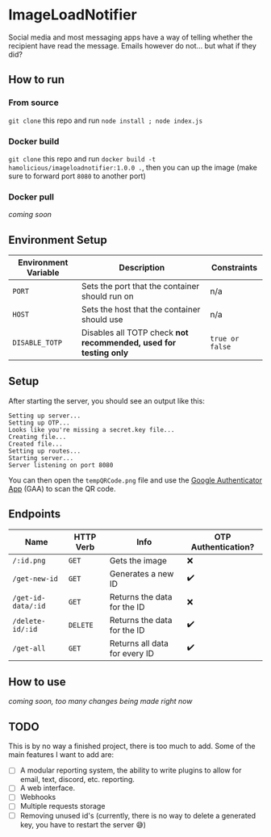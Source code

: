 # ImageLoadNotifier
Social media and most messaging apps have a way of telling whether the recipient have read the message. Emails however do not... but what if they did?

## How to run
### From source
`git clone` this repo and run `node install ; node index.js`

### Docker build
`git clone` this repo and run `docker build -t hamolicious/imageloadnotifier:1.0.0 .`, then you can up the image (make sure to forward port `8080` to another port)

### Docker pull
*coming soon*

## Environment Setup
| Environment Variable | Description | Constraints |
| --- | --- | --- |
| `PORT` | Sets the port that the container should run on | n/a |
| `HOST` | Sets the host that the container should use | n/a |
| `DISABLE_TOTP` | Disables all TOTP check **not recommended, used for testing only** | `true or false` |

## Setup
After starting the server, you should see an output like this:
```
Setting up server...
Setting up OTP...
Looks like you're missing a secret.key file...
Creating file...
Created file...
Setting up routes...
Starting server...
Server listening on port 8080
```
You can then open the `tempQRCode.png` file and use the [Google Authenticator App](https://play.google.com/store/apps/details?id=com.google.android.apps.authenticator2&hl=en_GB&gl=US) (GAA) to scan the QR code.

## Endpoints
| Name | HTTP Verb | Info | OTP Authentication? |
| --- | --- | --- | --- |
| `/:id.png` | `GET` | Gets the image | ❌ |
| `/get-new-id` | `GET` | Generates a new ID | ✔️ |
| `/get-id-data/:id` | `GET` | Returns the data for the ID | ❌ |
| `/delete-id/:id` | `DELETE` | Returns the data for the ID | ✔️ |
| `/get-all` | `GET` | Returns all data for every ID | ✔️ |

## How to use
*coming soon, too many changes being made right now*

## TODO
This is by no way a finished project, there is too much to add. Some of the main features I want to add are:
 - [ ] A modular reporting system, the ability to write plugins to allow for email, text, discord, etc. reporting.
 - [ ] A web interface.
 - [ ] Webhooks
 - [ ] Multiple requests storage
 - [ ] Removing unused id's (currently, there is no way to delete a generated key, you have to restart the server 😅)

